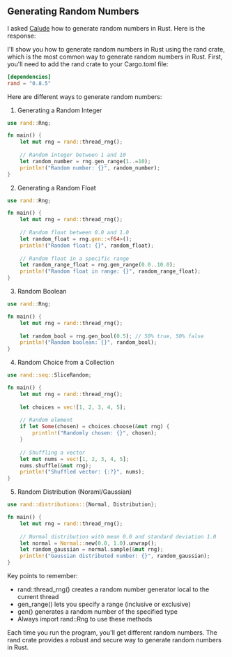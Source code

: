 <div id='meta-data'>
    <div key="subtext" value="for i in range 0..?"></div>
    <div key="dob" value="12/15/2024"></div>
</div>

## Generating Random Numbers
I asked [Calude](https://claude.ai) how to generate random numbers in Rust. Here is the response:

I'll show you how to generate random numbers in Rust using the rand crate, which is the most common way to generate random numbers in Rust.
First, you'll need to add the rand crate to your Cargo.toml file:
```toml
[dependencies]
rand = "0.8.5"
```

Here are different ways to generate random numbers:

1. Generating a Random Integer
```rs
use rand::Rng;

fn main() {
    let mut rng = rand::thread_rng();
    
    // Random integer between 1 and 10
    let random_number = rng.gen_range(1..=10);
    println!("Random number: {}", random_number);
}
```

2. Generating a Random Float
```rs
use rand::Rng;

fn main() {
    let mut rng = rand::thread_rng();
    
    // Random float between 0.0 and 1.0
    let random_float = rng.gen::<f64>();
    println!("Random float: {}", random_float);
    
    // Random float in a specific range
    let random_range_float = rng.gen_range(0.0..10.0);
    println!("Random float in range: {}", random_range_float);
}
```

3. Random Boolean
```rs
use rand::Rng;

fn main() {
    let mut rng = rand::thread_rng();
    
    let random_bool = rng.gen_bool(0.5); // 50% true, 50% false
    println!("Random boolean: {}", random_bool);
}
```

4. Random Choice from a Collection
```rs
use rand::seq::SliceRandom;

fn main() {
    let mut rng = rand::thread_rng();
    
    let choices = vec![1, 2, 3, 4, 5];
    
    // Random element
    if let Some(chosen) = choices.choose(&mut rng) {
        println!("Randomly chosen: {}", chosen);
    }
    
    // Shuffling a vector
    let mut nums = vec![1, 2, 3, 4, 5];
    nums.shuffle(&mut rng);
    println!("Shuffled vector: {:?}", nums);
}
```

5. Random Distribution (Noraml/Gaussian)
```rs
use rand::distributions::{Normal, Distribution};

fn main() {
    let mut rng = rand::thread_rng();
    
    // Normal distribution with mean 0.0 and standard deviation 1.0
    let normal = Normal::new(0.0, 1.0).unwrap();
    let random_gaussian = normal.sample(&mut rng);
    println!("Gaussian distributed number: {}", random_gaussian);
}
```

Key points to remember:

- rand::thread_rng() creates a random number generator local to the current thread
- gen_range() lets you specify a range (inclusive or exclusive)
- gen() generates a random number of the specified type
- Always import rand::Rng to use these methods

Each time you run the program, you'll get different random numbers. The rand crate provides a robust and secure way to generate random numbers in Rust.

